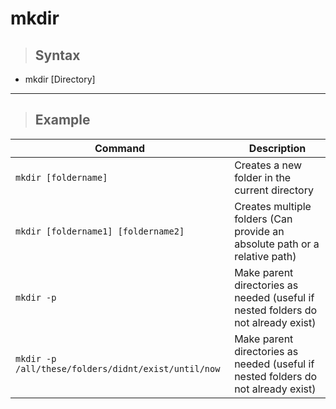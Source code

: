 # mkdir


> ## **Syntax**

- mkdir [Directory]

---

> ## **Example**

| **Command**   | **Description**   |
| --------------|-------------------|
| `mkdir [foldername]` | Creates a new folder in the current directory |
| `mkdir [foldername1] [foldername2]` | Creates multiple folders (Can provide an absolute path or a relative path)  |
| `mkdir -p` | Make parent directories as needed (useful if nested folders do not already exist) |
| `mkdir -p /all/these/folders/didnt/exist/until/now` | Make parent directories as needed (useful if nested folders do not already exist) |